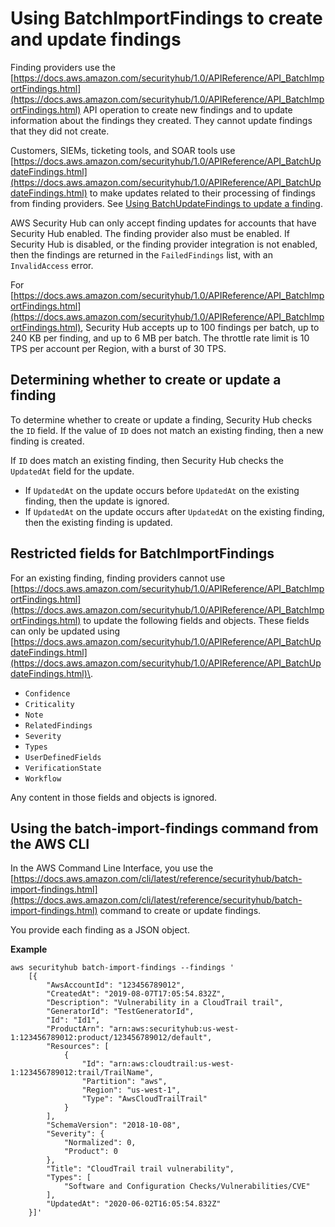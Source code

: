 # Using BatchImportFindings to create and update findings<a name="finding-update-batchimportfindings"></a>

Finding providers use the [https://docs.aws.amazon.com/securityhub/1.0/APIReference/API_BatchImportFindings.html](https://docs.aws.amazon.com/securityhub/1.0/APIReference/API_BatchImportFindings.html) API operation to create new findings and to update information about the findings they created\. They cannot update findings that they did not create\.

Customers, SIEMs, ticketing tools, and SOAR tools use [https://docs.aws.amazon.com/securityhub/1.0/APIReference/API_BatchUpdateFindings.html](https://docs.aws.amazon.com/securityhub/1.0/APIReference/API_BatchUpdateFindings.html) to make updates related to their processing of findings from finding providers\. See [Using BatchUpdateFindings to update a finding](finding-update-batchupdatefindings.md)\.

AWS Security Hub can only accept finding updates for accounts that have Security Hub enabled\. The finding provider also must be enabled\. If Security Hub is disabled, or the finding provider integration is not enabled, then the findings are returned in the `FailedFindings` list, with an `InvalidAccess` error\.

For [https://docs.aws.amazon.com/securityhub/1.0/APIReference/API_BatchImportFindings.html](https://docs.aws.amazon.com/securityhub/1.0/APIReference/API_BatchImportFindings.html), Security Hub accepts up to 100 findings per batch, up to 240 KB per finding, and up to 6 MB per batch\. The throttle rate limit is 10 TPS per account per Region, with a burst of 30 TPS\.

## Determining whether to create or update a finding<a name="batchimportfindings-create-or-update"></a>

To determine whether to create or update a finding, Security Hub checks the `ID` field\. If the value of `ID` does not match an existing finding, then a new finding is created\.

If `ID` does match an existing finding, then Security Hub checks the `UpdatedAt` field for the update\.
+ If `UpdatedAt` on the update occurs before `UpdatedAt` on the existing finding, then the update is ignored\.
+ If `UpdatedAt` on the update occurs after `UpdatedAt` on the existing finding, then the existing finding is updated\.

## Restricted fields for BatchImportFindings<a name="batchimportfindings-restricted-fields"></a>

For an existing finding, finding providers cannot use [https://docs.aws.amazon.com/securityhub/1.0/APIReference/API_BatchImportFindings.html](https://docs.aws.amazon.com/securityhub/1.0/APIReference/API_BatchImportFindings.html) to update the following fields and objects\. These fields can only be updated using [https://docs.aws.amazon.com/securityhub/1.0/APIReference/API_BatchUpdateFindings.html](https://docs.aws.amazon.com/securityhub/1.0/APIReference/API_BatchUpdateFindings.html)\.
+ `Confidence`
+ `Criticality`
+ `Note`
+ `RelatedFindings`
+ `Severity`
+ `Types`
+ `UserDefinedFields`
+ `VerificationState`
+ `Workflow`

Any content in those fields and objects is ignored\.

## Using the batch\-import\-findings command from the AWS CLI<a name="batchimportfindings-command-line"></a>

In the AWS Command Line Interface, you use the [https://docs.aws.amazon.com/cli/latest/reference/securityhub/batch-import-findings.html](https://docs.aws.amazon.com/cli/latest/reference/securityhub/batch-import-findings.html) command to create or update findings\.

You provide each finding as a JSON object\.

**Example**

```
aws securityhub batch-import-findings --findings '                  
    [{
        "AwsAccountId": "123456789012",
        "CreatedAt": "2019-08-07T17:05:54.832Z",
        "Description": "Vulnerability in a CloudTrail trail",
        "GeneratorId": "TestGeneratorId",
        "Id": "Id1",
        "ProductArn": "arn:aws:securityhub:us-west-1:123456789012:product/123456789012/default",
        "Resources": [
            {
                "Id": "arn:aws:cloudtrail:us-west-1:123456789012:trail/TrailName",
                "Partition": "aws",
                "Region": "us-west-1",
                "Type": "AwsCloudTrailTrail"
            }
        ],
        "SchemaVersion": "2018-10-08",
        "Severity": {
            "Normalized": 0,
            "Product": 0
        },
        "Title": "CloudTrail trail vulnerability",
        "Types": [
            "Software and Configuration Checks/Vulnerabilities/CVE"
        ],
        "UpdatedAt": "2020-06-02T16:05:54.832Z"
    }]'
```
